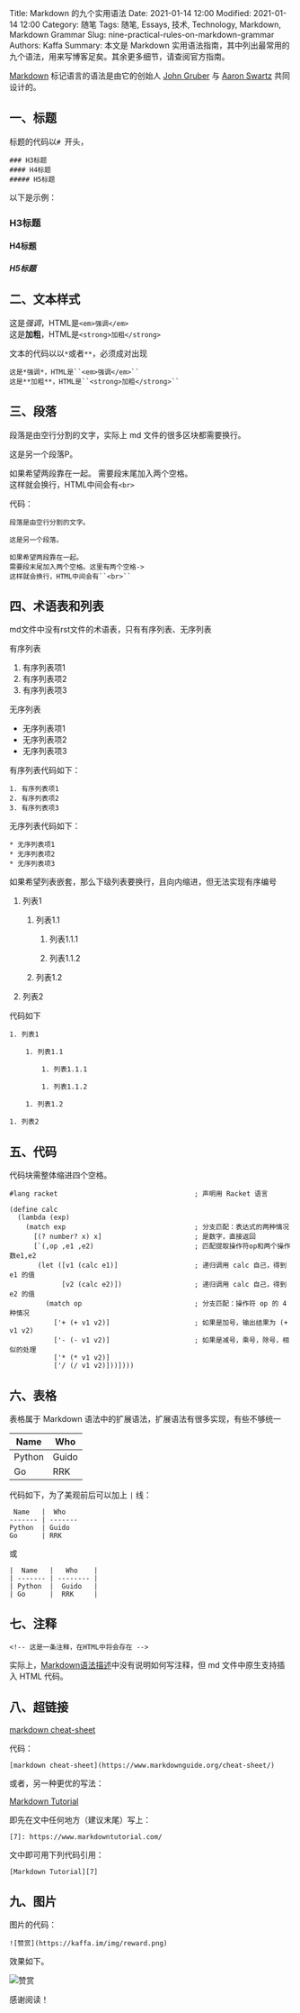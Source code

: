 Title: Markdown 的九个实用语法
Date: 2021-01-14 12:00
Modified: 2021-01-14 12:00
Category: 随笔
Tags: 随笔, Essays, 技术, Technology, Markdown, Markdown Grammar
Slug: nine-practical-rules-on-markdown-grammar
Authors: Kaffa
Summary: 本文是 Markdown 实用语法指南，其中列出最常用的九个语法，用来写博客足矣。其余更多细节，请查阅官方指南。


[Markdown][2] 标记语言的语法是由它的创始人 [John Gruber][3] 与 [Aaron Swartz][4] 共同设计的。

## 一、标题
    
标题的代码以`# `开头，

    ### H3标题
    #### H4标题
    ##### H5标题

以下是示例：

### H3标题
#### H4标题
##### H5标题

## 二、文本样式

这是*强调*，HTML是``<em>强调</em>``    
这是**加粗**，HTML是``<strong>加粗</strong>``


文本的代码以以``*``或者``**``，必须成对出现

    这是*强调*，HTML是``<em>强调</em>``  
    这是**加粗**，HTML是``<strong>加粗</strong>``

## 三、段落

段落是由空行分割的文字，实际上 md 文件的很多区块都需要换行。

这是另一个段落P。

如果希望两段靠在一起。
需要段末尾加入两个空格。  
这样就会换行，HTML中间会有``<br>``
    
代码：

    段落是由空行分割的文字。
    
    这是另一个段落。
    
    如果希望两段靠在一起。
    需要段末尾加入两个空格。这里有两个空格->  
    这样就会换行，HTML中间会有``<br>``
    
## 四、术语表和列表

md文件中没有rst文件的术语表，只有有序列表、无序列表

有序列表

1. 有序列表项1
2. 有序列表项2
3. 有序列表项3

无序列表

* 无序列表项1
* 无序列表项2
* 无序列表项3

有序列表代码如下：

    1. 有序列表项1
    2. 有序列表项2
    3. 有序列表项3

无序列表代码如下：

    * 无序列表项1
    * 无序列表项2
    * 无序列表项3

如果希望列表嵌套，那么下级列表要换行，且向内缩进，但无法实现有序编号

1. 列表1

    1. 列表1.1
    
        1. 列表1.1.1
        
        1. 列表1.1.2
    
    1. 列表1.2
        
1. 列表2

代码如下

    1. 列表1
    
        1. 列表1.1
        
            1. 列表1.1.1
            
            1. 列表1.1.2
        
        1. 列表1.2
            
    1. 列表2

## 五、代码

代码块需整体缩进四个空格。

    #lang racket                                  ; 声明用 Racket 语言
    
    (define calc
      (lambda (exp)
        (match exp                                ; 分支匹配：表达式的两种情况
          [(? number? x) x]                       ; 是数字，直接返回
          [`(,op ,e1 ,e2)                         ; 匹配提取操作符op和两个操作数e1,e2
           (let ([v1 (calc e1)]                   ; 递归调用 calc 自己，得到 e1 的值
                 [v2 (calc e2)])                  ; 递归调用 calc 自己，得到 e2 的值
             (match op                            ; 分支匹配：操作符 op 的 4 种情况
               ['+ (+ v1 v2)]                     ; 如果是加号，输出结果为 (+ v1 v2)
               ['- (- v1 v2)]                     ; 如果是减号，乘号，除号，相似的处理
               ['* (* v1 v2)]
               ['/ (/ v1 v2)]))])))


## 六、表格

表格属于 Markdown 语法中的扩展语法，扩展语法有很多实现，有些不够统一
  
 Name   |  Who
------- | -------
Python  | Guido  
Go      | RRK

代码如下，为了美观前后可以加上 ``|`` 线：
    
     Name   |  Who
    ------- | -------
    Python  | Guido  
    Go      | RRK

或

    |  Name   |   Who    |
    | ------- | -------- |
    | Python  |  Guido   |
    | Go      |  RRK     |


## 七、注释

<!-- 这是一条注释，在HTML中将会存在 -->

    <!-- 这是一条注释，在HTML中将会存在 -->
    
实际上，[Markdown语法描述][5]中没有说明如何写注释，但 md 文件中原生支持插入 HTML 代码。

## 八、超链接

[markdown cheat-sheet](https://www.markdownguide.org/cheat-sheet/)


代码：

    [markdown cheat-sheet](https://www.markdownguide.org/cheat-sheet/)

或者，另一种更优的写法：

[Markdown Tutorial][7]

即先在文中任何地方（建议末尾）写上：

    [7]: https://www.markdowntutorial.com/

文中即可用下列代码引用：

    [Markdown Tutorial][7]
    

## 九、图片

图片的代码：

    ![赞赏](https://kaffa.im/img/reward.png)

效果如下。

![赞赏](https://kaffa.im/img/reward.png)

感谢阅读！


[1]: https://kaffa.im/img/reward.png
[2]: https://zh.wikipedia.org/wiki/Markdown
[3]: https://en.wikipedia.org/wiki/John_Gruber
[4]: https://en.wikipedia.org/wiki/Aaron_Swartz
[5]: https://daringfireball.net/projects/markdown/syntax
[6]: https://www.markdownguide.org/cheat-sheet/
[7]: https://www.markdowntutorial.com/


